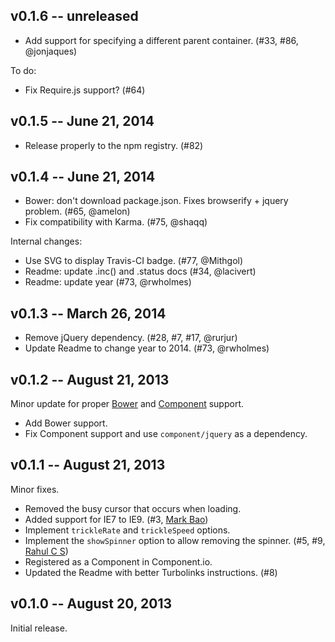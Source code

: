 v0.1.6 -- unreleased
--------------------

 * Add support for specifying a different parent container. (#33, #86, @jonjaques)

To do:

 * Fix Require.js support? (#64)

v0.1.5 -- June 21, 2014
-----------------------

 * Release properly to the npm registry. (#82)

v0.1.4 -- June 21, 2014
-----------------------

 * Bower: don't download package.json. Fixes browserify + jquery problem. (#65, @amelon)
 * Fix compatibility with Karma. (#75, @shaqq)
 
Internal changes:

 * Use SVG to display Travis-CI badge. (#77, @Mithgol)
 * Readme: update .inc() and .status docs (#34, @lacivert)
 * Readme: update year (#73, @rwholmes)

v0.1.3 -- March 26, 2014
------------------------

 * Remove jQuery dependency. (#28, #7, #17, @rurjur)
 * Update Readme to change year to 2014. (#73, @rwholmes)

v0.1.2 -- August 21, 2013
-------------------------

Minor update for proper [Bower] and [Component] support.

 * Add Bower support.
 * Fix Component support and use `component/jquery` as a dependency.

v0.1.1 -- August 21, 2013
-------------------------

Minor fixes.

 * Removed the busy cursor that occurs when loading.
 * Added support for IE7 to IE9. (#3, [Mark Bao])
 * Implement `trickleRate` and `trickleSpeed` options.
 * Implement the `showSpinner` option to allow removing the spinner. (#5, #9, 
     [Rahul C S])
 * Registered as a Component in Component.io.
 * Updated the Readme with better Turbolinks instructions. (#8)

v0.1.0 -- August 20, 2013
-------------------------

Initial release.

[Rahul C S]: https://github.com/rahulcs
[Mark Bao]: https://github.com/markbao
[Bower]: http://bower.io
[Component]: http://component.io
